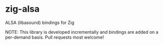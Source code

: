 # zig-alsa
ALSA (libasound) bindings for Zig

NOTE: This library is developed incrementally and bindings are added on a per-demand basis. Pull requests most welcome!
